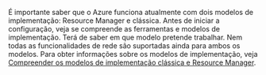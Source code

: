 É importante saber que o Azure funciona atualmente com dois modelos de implementação: Resource Manager e clássica. Antes de iniciar a configuração, veja se compreende as ferramentas e modelos de implementação. Terá de saber em que modelo pretende trabalhar. Nem todas as funcionalidades de rede são suportadas ainda para ambos os modelos. Para obter informações sobre os modelos de implementação, veja [Compreender os modelos de implementação clássica e Resource Manager](../articles/resource-manager-deployment-model.md).



<!--HONumber=sep16_HO1-->


